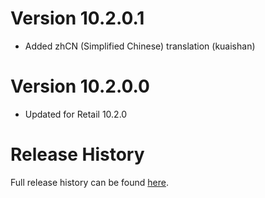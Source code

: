# Version 10.2.0.1

* Added zhCN (Simplified Chinese) translation (kuaishan)

# Version 10.2.0.0

* Updated for Retail 10.2.0

# Release History

Full release history can be found [here](https://github.com/kstange/MasqueBlizzBars/wiki/Release-Notes).
